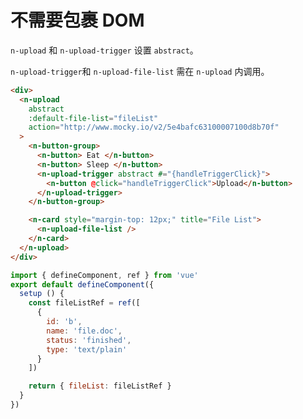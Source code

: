 # 不需要包裹 DOM

`n-upload` 和 `n-upload-trigger` 设置 `abstract`。

`n-upload-trigger`和 `n-upload-file-list` 需在 `n-upload` 内调用。

```html
<div>
  <n-upload
    abstract
    :default-file-list="fileList"
    action="http://www.mocky.io/v2/5e4bafc63100007100d8b70f"
  >
    <n-button-group>
      <n-button> Eat </n-button>
      <n-button> Sleep </n-button>
      <n-upload-trigger abstract #="{handleTriggerClick}">
        <n-button @click="handleTriggerClick">Upload</n-button>
      </n-upload-trigger>
    </n-button-group>

    <n-card style="margin-top: 12px;" title="File List">
      <n-upload-file-list />
    </n-card>
  </n-upload>
</div>
```

```js
import { defineComponent, ref } from 'vue'
export default defineComponent({
  setup () {
    const fileListRef = ref([
      {
        id: 'b',
        name: 'file.doc',
        status: 'finished',
        type: 'text/plain'
      }
    ])

    return { fileList: fileListRef }
  }
})
```
